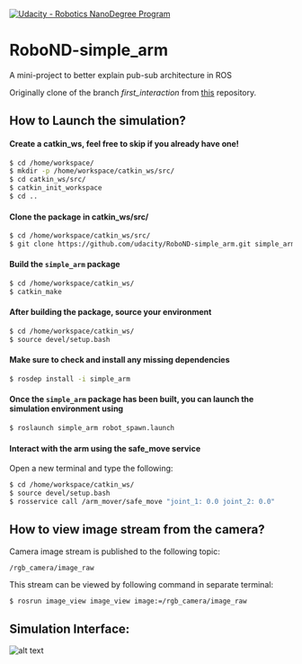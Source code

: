[![Udacity - Robotics NanoDegree Program](https://s3-us-west-1.amazonaws.com/udacity-robotics/Extra+Images/RoboND_flag.png)](https://www.udacity.com/robotics)

# RoboND-simple_arm
A mini-project to better explain pub-sub architecture in ROS

Originally clone of the branch *first_interaction* from [this](https://github.com/udacity/RoboND-simple_arm.git) repository.

## How to Launch the simulation?

#### Create a catkin_ws, feel free to skip if you already have one!
```sh
$ cd /home/workspace/
$ mkdir -p /home/workspace/catkin_ws/src/
$ cd catkin_ws/src/
$ catkin_init_workspace
$ cd ..
```

#### Clone the package in catkin_ws/src/
```sh
$ cd /home/workspace/catkin_ws/src/
$ git clone https://github.com/udacity/RoboND-simple_arm.git simple_arm
```

#### Build the `simple_arm` package
```sh
$ cd /home/workspace/catkin_ws/ 
$ catkin_make
```

#### After building the package, source your environment
```sh
$ cd /home/workspace/catkin_ws/
$ source devel/setup.bash
```

#### Make sure to check and install any missing dependencies
```sh
$ rosdep install -i simple_arm
```

#### Once the `simple_arm` package has been built, you can launch the simulation environment using
```sh
$ roslaunch simple_arm robot_spawn.launch
```

#### Interact with the arm using the safe_move service
Open a new terminal and type the following:
```sh
$ cd /home/workspace/catkin_ws/
$ source devel/setup.bash
$ rosservice call /arm_mover/safe_move "joint_1: 0.0 joint_2: 0.0"
```

## How to view image stream from the camera?
Camera image stream is published to the following topic:
```
/rgb_camera/image_raw
```

This stream can be viewed by following command in separate terminal:
```sh
$ rosrun image_view image_view image:=/rgb_camera/image_raw
```

## Simulation Interface:
![alt text](images/simulation.png)


